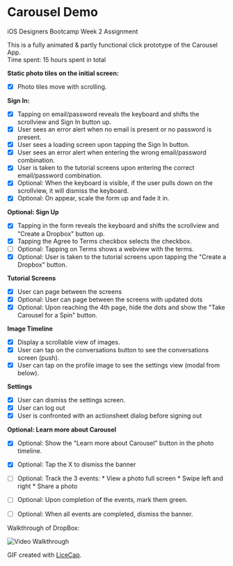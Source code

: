 # Carousel Demo
iOS Designers Bootcamp Week 2 Assignment

This is a fully animated & partly functional click prototype of the Carousel App. <br/>
Time spent: 15 hours spent in total

**Static photo tiles on the initial screen:**  
  * [x] Photo tiles move with scrolling.

**Sign In:** 
  * [x] Tapping on email/password reveals the keyboard and shifts the scrollview and Sign In button up.
  * [x] User sees an error alert when no email is present or no password is present.
  * [x] User sees a loading screen upon tapping the Sign In button.
  * [x] User sees an error alert when entering the wrong email/password combination.
  * [x] User is taken to the tutorial screens upon entering the correct email/password combination.
  * [x] Optional: When the keyboard is visible, if the user pulls down on the scrollview, it will dismiss the keyboard.
  * [x] Optional: On appear, scale the form up and fade it in.
  
**Optional: Sign Up**

  * [x] Tapping in the form reveals the keyboard and shifts the scrollview and "Create a Dropbox" button up.
  * [x] Tapping the Agree to Terms checkbox selects the checkbox.
  * [ ] Optional: Tapping on Terms shows a webview with the terms.
  * [x] Optional: User is taken to the tutorial screens upon tapping the "Create a Dropbox" button.

**Tutorial Screens**
  * [x] User can page between the screens
  * [x] Optional: User can page between the screens with updated dots
  * [x] Optional: Upon reaching the 4th page, hide the dots and show the "Take Carousel for a Spin" button.
  
**Image Timeline**

  * [x] Display a scrollable view of images.
  * [x] User can tap on the conversations button to see the conversations screen (push).
  * [x] User can tap on the profile image to see the settings view (modal from below).
  
**Settings**

  * [x] User can dismiss the settings screen.
  * [x] User can log out
  * [x] User is confronted with an actionsheet dialog before signing out

**Optional: Learn more about Carousel**

  * [x] Optional: Show the "Learn more about Carousel" button in the photo timeline.
  * [x] Optional: Tap the X to dismiss the banner
  * [ ] Optional: Track the 3 events:
                  * View a photo full screen
                  * Swipe left and right
                  * Share a photo
  * [ ] Optional: Upon completion of the events, mark them green.
  * [ ] Optional: When all events are completed, dismiss the banner.



Walkthrough of DropBox:

![Video Walkthrough](carousel.gif)

GIF created with [LiceCap](http://www.cockos.com/licecap/).
